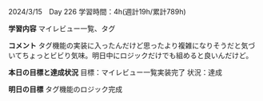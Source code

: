 2024/3/15　Day 226
学習時間：4h(週計19h/累計789h)

**学習内容**
マイレビュー一覧、タグ

**コメント**
タグ機能の実装に入ったんだけど思ったより複雑になりそうだと気づいてちょっとビビり気味。明日中にロジックだけでも組めると良いんだけど。

**本日の目標と達成状況**
目標：マイレビュー一覧実装完了
状況：達成

**明日の目標**
タグ機能のロジック完成